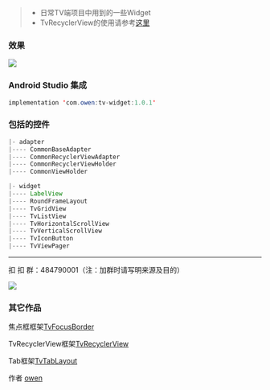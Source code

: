 

> * 日常TV端项目中用到的一些Widget
> * TvRecyclerView的使用请参考[这里](https://github.com/zhousuqiang/TvRecyclerView)

### 效果

![](https://github.com/zhousuqiang/TvWidgetDemo/blob/master/img/tv_widget_demo.gif)

### Android Studio 集成

```java
implementation 'com.owen:tv-widget:1.0.1'
```

### 包括的控件
```java
|- adapter
|---- CommonBaseAdapter
|---- CommonRecyclerViewAdapter
|---- CommonRecyclerViewHolder
|---- CommonViewHolder

|- widget
|---- LabelView
|---- RoundFrameLayout
|---- TvGridView
|---- TvListView
|---- TvHorizontalScrollView
|---- TvVerticalScrollView
|---- TvIconButton
|---- TvViewPager
```

------

扣 扣 群：484790001（注：加群时请写明来源及目的）

![](https://github.com/zhousuqiang/TvRecyclerView/blob/master/images/qq.png)

### 其它作品

焦点框框架[TvFocusBorder](https://github.com/zhousuqiang/TvFocusBorder)

TvRecyclerView框架[TvRecyclerView](https://github.com/zhousuqiang/TvRecyclerView)

Tab框架[TvTabLayout](https://github.com/zhousuqiang/TvTabLayout)

作者 [owen](https://github.com/zhousuqiang)
